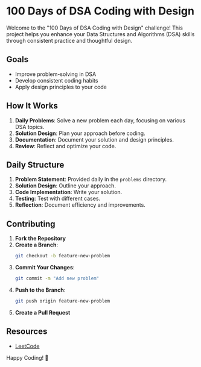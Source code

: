 # 100 Days of DSA Coding with Design

Welcome to the "100 Days of DSA Coding with Design" challenge! This project helps you enhance your Data Structures and Algorithms (DSA) skills through consistent practice and thoughtful design.

## Goals

- Improve problem-solving in DSA
- Develop consistent coding habits
- Apply design principles to your code


## How It Works

1. **Daily Problems**: Solve a new problem each day, focusing on various DSA topics.
2. **Solution Design**: Plan your approach before coding.
3. **Documentation**: Document your solution and design principles.
4. **Review**: Reflect and optimize your code.

## Daily Structure

1. **Problem Statement**: Provided daily in the `problems` directory.
2. **Solution Design**: Outline your approach.
3. **Code Implementation**: Write your solution.
4. **Testing**: Test with different cases.
5. **Reflection**: Document efficiency and improvements.

## Contributing

1. **Fork the Repository**
2. **Create a Branch**:
    ```bash
    git checkout -b feature-new-problem
    ```
3. **Commit Your Changes**:
    ```bash
    git commit -m "Add new problem"
    ```
4. **Push to the Branch**:
    ```bash
    git push origin feature-new-problem
    ```
5. **Create a Pull Request**

## Resources
- [LeetCode](https://leetcode.com/u/6205660556/)



Happy Coding! 🚀
